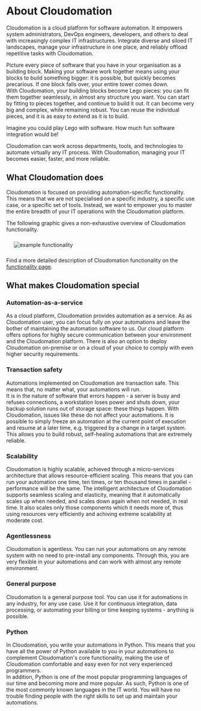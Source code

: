 # About Cloudomation

Cloudomation is a cloud platform for software automation. It empowers system administrators, DevOps engineers, developers, and others to deal with increasingly complex IT infrastructures. Integrate diverse and siloed IT landscapes, manage your infrastructure in one place, and reliably offload repetitive tasks with Cloudomation.

Picture every piece of software that you have in your organisation as a building block. Making your software work together means using your blocks to build something bigger: it is possible, but quickly becomes precarious. If one block falls over, your entire tower comes down.  
With Cloudomation, your building blocks become Lego pieces: you can fit them together seamlessly, in almost any structure you want. You can start by fitting to pieces together, and continue to build it out. It can become very big and complex, while remaining robust. You can reuse the individual pieces, and it is as easy to extend as it is to build.

Imagine you could play Lego with software. How much fun software integration would be!

Cloudomation can work across departments, tools, and technologies to automate virtually any IT process. With Cloudomation, managing your IT becomes easier, faster, and more reliable.

## What Cloudomation does
Cloudomation is focused on providing automation-specific functionality. This means that we are not specialised on a specific industry, a specific use case, or a specific set of tools. Instead, we want to empower you to master the entire breadth of your IT operations with the Cloudomation platform.

The following graphic gives a non-exhaustive overview of Cloudomation functionality.

<img src="/sitedata/images/Cloudomation_functionality.PNG" alt="example functionality" class="responsive d-none d-md-block" style="float:center; margin: 10px 20px"/>

Find a more detailed description of Cloudomation functionality on the [functionality page](/Functionality.md).

## What makes Cloudomation special

### Automation-as-a-service
As a cloud platform, Cloudomation provides automation as a service. As as Cloudomation user, you can focus fully on your automations and leave the bother of maintaining the automation software to us. Our cloud platform offers options for highly secure communication between your environment and the Cloudomation platform. There is also an option to deploy Cloudomation on-premise or on a cloud of your choice to comply with even higher security requirements.

### Transaction safety
Automations implemented on Cloudomation are transaction safe. This means that, no matter what, your automations will run.  
It is in the nature of software that errors happen - a server is busy and refuses connections, a workstation loses power and shuts down, your backup solution runs out of storage space: these things happen. With Cloudomation, issues like these do not affect your automations. It is possible to simply freeze an automation at the current point of execution and resume at a later time, e.g. triggered by a change in a target system.  
This allows you to build robust, self-healing automations that are extremely reliable.

### Scalability
Cloudomation is highly scalable, achieved through a micro-services architecture that allows resource-efficient scaling. This means that you can run your automation one time, ten times, or ten thousand times in parallel - performance will be the same. The intelligent architecture of Cloudomation supports seamless scaling and elasticity, meaning that it automatically scales up when needed, and scales down again when not needed, in real time. It also scales only those components which it needs more of, thus using resources very efficiently and achiving extreme scalability at moderate cost.

### Agentlessness
Cloudomation is agentless. You can run your automations on any remote system with no need to pre-install any components. Through this, you are very flexible in your automations and can work with almost any remote environment.

### General purpose
Cloudomation is a general purpose tool. You can use it for automations in any industry, for any use case. Use it for continuous integration, data processing, or automating your billing or time keeping systems - anything is possible.  

### Python
In Cloudomation, you write your automations in Python. This means that you have all the power of Python available to you in your automations to complement Cloudomation's core functionality, making the use of Cloudomation comfortable and easy even for not very experienced programmers.  
In addition, Python is one of the most popular programming languages of our time and becoming more and more popular. As such, Python is one of the most commonly known languages in the IT world. You will have no trouble finding people with the right skills to set up and maintain your automations.
